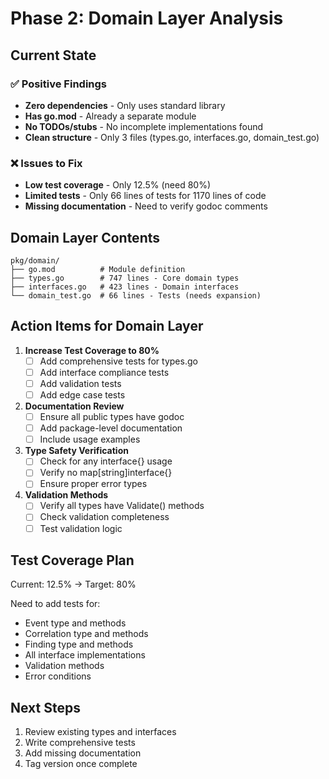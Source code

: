 # Phase 2: Domain Layer Analysis

## Current State

### ✅ Positive Findings
- **Zero dependencies** - Only uses standard library
- **Has go.mod** - Already a separate module  
- **No TODOs/stubs** - No incomplete implementations found
- **Clean structure** - Only 3 files (types.go, interfaces.go, domain_test.go)

### ❌ Issues to Fix
- **Low test coverage** - Only 12.5% (need 80%)
- **Limited tests** - Only 66 lines of tests for 1170 lines of code
- **Missing documentation** - Need to verify godoc comments

## Domain Layer Contents

```
pkg/domain/
├── go.mod          # Module definition
├── types.go        # 747 lines - Core domain types
├── interfaces.go   # 423 lines - Domain interfaces
└── domain_test.go  # 66 lines - Tests (needs expansion)
```

## Action Items for Domain Layer

1. **Increase Test Coverage to 80%**
   - [ ] Add comprehensive tests for types.go
   - [ ] Add interface compliance tests
   - [ ] Add validation tests
   - [ ] Add edge case tests

2. **Documentation Review**
   - [ ] Ensure all public types have godoc
   - [ ] Add package-level documentation
   - [ ] Include usage examples

3. **Type Safety Verification**
   - [ ] Check for any interface{} usage
   - [ ] Verify no map[string]interface{}
   - [ ] Ensure proper error types

4. **Validation Methods**
   - [ ] Verify all types have Validate() methods
   - [ ] Check validation completeness
   - [ ] Test validation logic

## Test Coverage Plan

Current: 12.5% → Target: 80%

Need to add tests for:
- Event type and methods
- Correlation type and methods  
- Finding type and methods
- All interface implementations
- Validation methods
- Error conditions

## Next Steps

1. Review existing types and interfaces
2. Write comprehensive tests
3. Add missing documentation
4. Tag version once complete